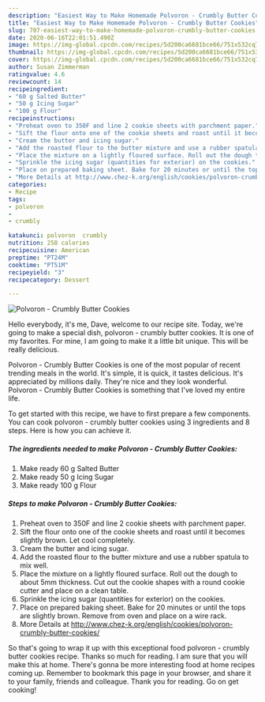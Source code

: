 ```yaml
---
description: "Easiest Way to Make Homemade Polvoron - Crumbly Butter Cookies"
title: "Easiest Way to Make Homemade Polvoron - Crumbly Butter Cookies"
slug: 707-easiest-way-to-make-homemade-polvoron-crumbly-butter-cookies
date: 2020-06-16T22:01:51.490Z
image: https://img-global.cpcdn.com/recipes/5d200ca6681bce66/751x532cq70/polvoron-crumbly-butter-cookies-recipe-main-photo.jpg
thumbnail: https://img-global.cpcdn.com/recipes/5d200ca6681bce66/751x532cq70/polvoron-crumbly-butter-cookies-recipe-main-photo.jpg
cover: https://img-global.cpcdn.com/recipes/5d200ca6681bce66/751x532cq70/polvoron-crumbly-butter-cookies-recipe-main-photo.jpg
author: Susan Zimmerman
ratingvalue: 4.6
reviewcount: 14
recipeingredient:
- "60 g Salted Butter"
- "50 g Icing Sugar"
- "100 g Flour"
recipeinstructions:
- "Preheat oven to 350F and line 2 cookie sheets with parchment paper."
- "Sift the flour onto one of the cookie sheets and roast until it becomes slightly brown. Let cool completely."
- "Cream the butter and icing sugar."
- "Add the roasted flour to the butter mixture and use a rubber spatula to mix well."
- "Place the mixture on a lightly floured surface. Roll out the dough to about 5mm thickness. Cut out the cookie shapes with a round cookie cutter and place on a clean table."
- "Sprinkle the icing sugar (quantities for exterior) on the cookies."
- "Place on prepared baking sheet. Bake for 20 minutes or until the tops are slightly brown. Remove from oven and place on a wire rack."
- "More Details at http://www.chez-k.org/english/cookies/polvoron-crumbly-butter-cookies/"
categories:
- Recipe
tags:
- polvoron
- 
- crumbly

katakunci: polvoron  crumbly 
nutrition: 258 calories
recipecuisine: American
preptime: "PT24M"
cooktime: "PT51M"
recipeyield: "3"
recipecategory: Dessert

---
```



![Polvoron - Crumbly Butter Cookies](https://img-global.cpcdn.com/recipes/5d200ca6681bce66/751x532cq70/polvoron-crumbly-butter-cookies-recipe-main-photo.jpg)

Hello everybody, it's me, Dave, welcome to our recipe site. Today, we're going to make a special dish, polvoron - crumbly butter cookies. It is one of my favorites. For mine, I am going to make it a little bit unique. This will be really delicious.

Polvoron - Crumbly Butter Cookies is one of the most popular of recent trending meals in the world. It's simple, it is quick, it tastes delicious. It's appreciated by millions daily. They're nice and they look wonderful. Polvoron - Crumbly Butter Cookies is something that I've loved my entire life.




To get started with this recipe, we have to first prepare a few components. You can cook polvoron - crumbly butter cookies using 3 ingredients and 8 steps. Here is how you can achieve it.

<!--inarticleads1-->

##### The ingredients needed to make Polvoron - Crumbly Butter Cookies:

1. Make ready 60 g Salted Butter
1. Make ready 50 g Icing Sugar
1. Make ready 100 g Flour




<!--inarticleads2-->

##### Steps to make Polvoron - Crumbly Butter Cookies:

1. Preheat oven to 350F and line 2 cookie sheets with parchment paper.
1. Sift the flour onto one of the cookie sheets and roast until it becomes slightly brown. Let cool completely.
1. Cream the butter and icing sugar.
1. Add the roasted flour to the butter mixture and use a rubber spatula to mix well.
1. Place the mixture on a lightly floured surface. Roll out the dough to about 5mm thickness. Cut out the cookie shapes with a round cookie cutter and place on a clean table.
1. Sprinkle the icing sugar (quantities for exterior) on the cookies.
1. Place on prepared baking sheet. Bake for 20 minutes or until the tops are slightly brown. Remove from oven and place on a wire rack.
1. More Details at http://www.chez-k.org/english/cookies/polvoron-crumbly-butter-cookies/




So that's going to wrap it up with this exceptional food polvoron - crumbly butter cookies recipe. Thanks so much for reading. I am sure that you will make this at home. There's gonna be more interesting food at home recipes coming up. Remember to bookmark this page in your browser, and share it to your family, friends and colleague. Thank you for reading. Go on get cooking!
